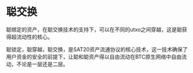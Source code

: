 聪交换
====

聪绑定的资产，在聪交换技术的支持下，可以在不同的utxo之间穿越，这是聪获得超流动性的核心。

聪锁定，聪穿越，聪交换，是SAT20资产流通协议的核心技术，这一技术确保了用户资金的安全的前提下，让聪和聪资产得以自由流动在BTC原生网络中自由流动，不论是一层还是二层。
